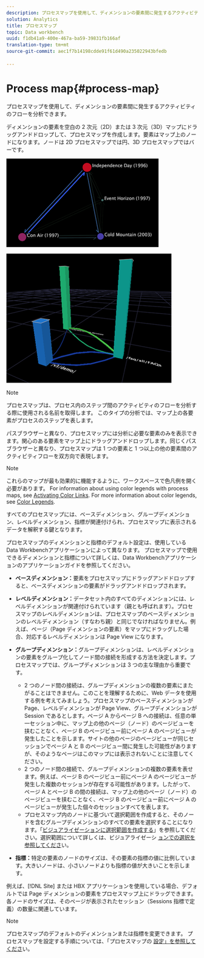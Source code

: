 ```yaml
---
description: プロセスマップを使用して、ディメンションの要素間に発生するアクティビティのフローを分析できます。
solution: Analytics
title: プロセスマップ
topic: Data workbench
uuid: f1db41a9-400e-467a-ba59-39831fb166af
translation-type: tm+mt
source-git-commit: aec1f7b14198cdde91f61d490a235022943bfedb

---
```



# Process map{#process-map}

プロセスマップを使用して、ディメンションの要素間に発生するアクティビティのフローを分析できます。

ディメンションの要素を空白の 2 次元（2D）または 3 次元（3D）マップにドラッグアンドドロップして、プロセスマップを作成します。要素はマップ上のノードになります。ノードは 2D プロセスマップでは円、3D プロセスマップではバーです。

![](assets/vis_2DProcessMap.png)

![](assets/vis_3DProcessMap.png)

>[!NOTE]
>
>プロセスマップは、プロセス内のステップ間のアクティビティのフローを分析する際に使用される名前を取得します。 このタイプの分析では、マップ上の各要素がプロセスのステップを表します。

パスブラウザーと異なり、プロセスマップには分析に必要な要素のみを表示できます。関心のある要素をマップ上にドラッグアンドドロップします。同じくパスブラウザーと異なり、プロセスマップは 1 つの要素と 1 つ以上の他の要素間のアクティビティフローを双方向で表現します。

>[!NOTE]
>
>これらのマップが最も効果的に機能するように、ワークスペースで色凡例を開く必要があります。 For information about using color legends with process maps, see [Activating Color Links](../../../../home/c-get-started/c-analysis-vis/c-proc-maps/c-act-color-lnks.md#concept-2c9b9f67f2bd4cd7a5431fa21c094edc). For more information about color legends, see [Color Legends](../../../../home/c-get-started/c-analysis-vis/c-legends/c-color-leg.md#concept-f84d51dc0d6547f981d0642fc2d01358).

すべてのプロセスマップには、ベースディメンション、グループディメンション、レベルディメンション、指標が関連付けられ、プロセスマップに表示されるデータを解釈する鍵となります。

プロセスマップのディメンションと指標のデフォルト設定は、使用しているData Workbenchアプリケーションによって異なります。 プロセスマップで使用できるディメンションと指標について詳しくは、Data Workbenchアプリケーションのアプリケーションガイドを参照してください。

* **ベースディメンション：**&#x200B;要素をプロセスマップにドラッグアンドドロップすると、ベースディメンションの要素がドラッグアンドドロップされます。
* **レベルディメンション：**&#x200B;データセット内のすべてのディメンションには、レベルディメンションが関連付けられています（親とも呼ばれます）。プロセスマップのレベルディメンションは、プロセスマップのベースディメンションのレベルディメンション（すなわち親）と同じでなければなりません。例えば、ページ（Page ディメンションの要素）をマップにドラッグした場合、対応するレベルディメンションは Page View になります。
* **グループディメンション：**&#x200B;グループディメンションは、レベルディメンションの要素をグループ化してノード間の接続を形成する方法を決定します。プロセスマップでは、グループディメンションは 3 つの主な理由から重要です。

   * 2 つのノード間の接続は、グループディメンションの複数の要素にまたがることはできません。このことを理解するために、Web データを使用する例を考えてみましょう。プロセスマップのベースディメンションが Page、レベルディメンションが Page View、グループディメンションが Session であるとします。ページ A からページ B への接続は、任意の単一セッション中に、マップ上の他のページ（ノード）のページビューを挟むことなく、ページ B のページビュー前にページ A のページビューが発生したことを示します。サイトの他のページのページビューが同じセッションでページ A と B のページビュー間に発生した可能性がありますが、そのようなページはこのマップには表示されないことに注意してください。
   * 2 つのノード間の接続で、グループディメンションの複数の要素を表せます。例えば、ページ B のページビュー前にページ A のページビューが発生した複数のセッションが存在する可能性があります。したがって、ページ A とページ B の間の接続は、マップ上の他のページ（ノード）のページビューを挟むことなく、ページ B のページビュー前にページ A のページビューが発生した個々のセッションすべてを表します。
   * プロセスマップ内のノードに基づいて選択範囲を作成すると、そのノードを含むグループディメンションのすべての要素を選択することになります。「[ビジュアライゼーションに選択範囲を作成する](../../../../home/c-get-started/c-vis/c-sel-vis/c-sel-vis.md#concept-012870ec22c7476e9afbf3b8b2515746)」を参照してください。選択範囲について詳しくは、ビジュアライゼーシ [ョンでの選択を参照してくださ](../../../../home/c-get-started/c-vis/c-sel-vis/c-sel-vis.md#concept-012870ec22c7476e9afbf3b8b2515746)い。

* **指標：**&#x200B;特定の要素のノードのサイズは、その要素の指標の値に比例しています。大きいノードは、小さいノードよりも指標の値が大きいことを示します。

例えば、[!DNL Site] または HBX アプリケーションを使用している場合、デフォルトでは Page ディメンションの要素をプロセスマップ上にドラッグできます。各ノードのサイズは、そのページが表示されたセッション（Sessions 指標で定義）の数量に関連しています。

>[!NOTE]
>
>プロセスマップのデフォルトのディメンションまたは指標を変更できます。 プロセスマップを設定する手順については、「プロセスマップの [設定」を参照してくださ](../../../../home/c-get-started/c-intf-anlys-ftrs/t-config-proc-maps.md#task-4a95730b18a14bc790a77c013832b2d6)い。

